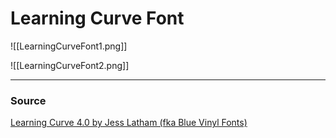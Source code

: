 # Learning Curve Font

![[LearningCurveFont1.png]]

![[LearningCurveFont2.png]]

---

### Source

[Learning Curve 4.0 by Jess Latham (fka Blue Vinyl Fonts)](https://bvfonts.com/fonts/details.php?id=76)